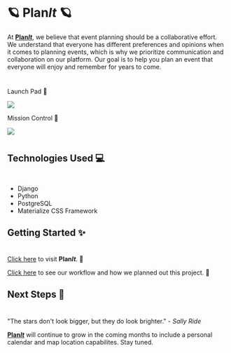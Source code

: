 <h1> &#129680; <strong>Plan<em>It</em></strong> &#129680; </h1>

<p> At <a href="https://sei-planit.herokuapp.com/"><strong>Plan<em>It</em></strong></a>, we believe that event planning should be a collaborative effort. We understand that everyone has different preferences and opinions when it comes to planning events, which is why we prioritize communication and collaboration on our platform. Our goal is to help you plan an event that everyone will enjoy and remember for years to come. </p>

#

<p>Launch Pad &#128640;</p>
<img src="https://i.imgur.com/A4n6zld.jpg"/>
<p>Mission Control &#127756;</p>
<img src="https://i.imgur.com/lZE6uLK.jpg"/>

#

<h2> Technologies Used &#128187;</h2>

#

- Django
- Python
- PostgreSQL
- Materialize CSS Framework 

<h2> Getting Started &#10024; </h2>

#

<p><a href="https://sei-planit.herokuapp.com/">Click here</a> to visit <strong>Plan<em>It</em></strong>. &#128301;</p>
<p><a href="https://trello.com/b/76y3eFfr/project-3">Click here</a> to see our workflow and how we planned out this project. &#128197;</p> 

<h2 >Next Steps &#128173;</h2>

# 

<p>"The stars don't look bigger, but they do look brighter." - <em> Sally Ride </em><p>
<a href="https://sei-planit.herokuapp.com/"><strong>Plan<em>It</em></strong></a> will continue to grow in the coming months to include a personal calendar and map location capabilites. Stay tuned. 
